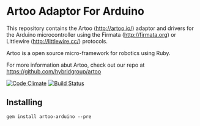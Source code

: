 # Artoo Adaptor For Arduino

This repository contains the Artoo (http://artoo.io/) adaptor and drivers for the Arduino microcontroller using the Firmata (http://firmata.org) or Littlewire (http://littlewire.cc/) protocols.

Artoo is a open source micro-framework for robotics using Ruby.

For more information abut Artoo, check out our repo at https://github.com/hybridgroup/artoo

[![Code Climate](https://codeclimate.com/github/hybridgroup/artoo-arduino.png)](https://codeclimate.com/github/hybridgroup/artoo-arduino) [![Build Status](https://travis-ci.org/hybridgroup/artoo-arduino.png?branch=master)](https://travis-ci.org/hybridgroup/artoo-arduino)

## Installing

```
gem install artoo-arduino --pre
```

